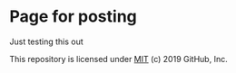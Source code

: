 # Page for posting

Just testing this out

This repository is licensed under [MIT](../LICENSE) (c) 2019 GitHub, Inc.
